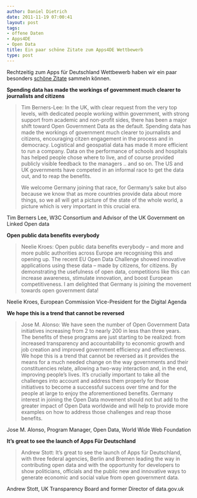 ```yaml
---
author: Daniel Dietrich
date: 2011-11-19 07:00:41
layout: post
tags:
- offene Daten
- Apps4DE
- Open Data
title: Ein paar schöne Zitate zum Apps4DE Wettbewerb
type: post
---
```


Rechtzeitig zum Apps für Deutschland Wettbewerb haben wir ein paar besonders [schöne Zitate](http://apps4deutschland.de/category/statements/) sammeln können.

**Spending data has made the workings of government much clearer to journalists and citizens**

> Tim Berners-Lee: In the UK, with clear request from the very top levels, with dedicated people working within government, with strong support from academic and non-profit sides, there has been a major shift toward Open Government Data as the default. Spending data has made the workings of government much clearer to journalists and citizens, encouraging citzen engagement in the process and in democracy. Logistical and geospatial data has made it more efficient to run a company. Data on the performance of schools and hospitals has helped people chose where to live, and of course provided publicly visible feedback to the managers .. and so on. The US and UK governments have competed in an informal race to get the data out, and to reap the benefits.
> 
> We welcome Germany joining that race, for Germany’s sake but also because we know that as more countries provide data about more things, so we all will get a picture of the state of the whole world, a picture which is very important in this crucial era.

Tim Berners Lee, W3C Consortium and Advisor of the UK Government on Linked Open data

**Open public data benefits everybody**

> Neelie Kroes: Open public data benefits everybody – and more and more public authorities across Europe are recognising this and opening up. The recent EU Open Data Challenge showed innovative applications using these data – made by citizens, for citizens. By demonstrating the usefulness of open data, competitions like this can increase awareness, stimulate innovation, and boost European competitiveness. I am delighted that Germany is joining the movement towards open government data!

Neelie Kroes, European Commission Vice-President for the Digital Agenda

**We hope this is a trend that cannot be reversed**

> Jose M. Alonso: We have seen the number of Open Government Data initiatives increasing from 2 to nearly 200 in less than three years. The benefits of these programs are just starting to be realized: from increased transparency and accountability to economic growth and job creation and improved government efficiency and effectiveness. We hope this is a trend that cannot be reversed as it provides the means for a much needed change on the way governments and their constituencies relate, allowing a two-way interaction and, in the end, improving people’s lives. It’s crucially important to take all the challenges into account and address them properly for those initiatives to become a successful success over time and for the people at large to enjoy the aforementioned benefits. Germany interest in joining the Open Data movement should not but add to the greater impact of Open Data worldwide and will help to provide more examples on how to address those challenges and reap those benefits.

Jose M. Alonso, Program Manager, Open Data, World Wide Web Foundation

**It’s great to see the launch of Apps Für Deutschland**

> Andrew Stott: It’s great to see the launch of Apps für Deutschland, with three federal agencies, Berlin and Bremen leading the way in contributing open data and with the opportunity for developers to show politicians, officials and the public new and innovative ways to generate economic and social value from open government data.

Andrew Stott, UK Transparency Board and former Director of data.gov.uk